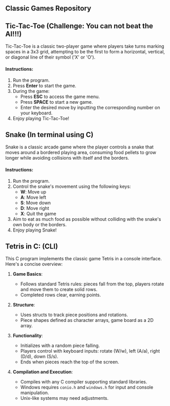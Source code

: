 ## Classic Games Repository
## Tic-Tac-Toe (Challenge: You can not beat the AI!!!)

Tic-Tac-Toe is a classic two-player game where players take turns marking spaces in a 3x3 grid, attempting to be the first to form a horizontal, vertical, or diagonal line of their symbol ('X' or 'O').

#### Instructions:

1. Run the program.
2. Press **Enter** to start the game.
3. During the game:
   - Press **ESC** to access the game menu.
   - Press **SPACE** to start a new game.
   - Enter the desired move by inputting the corresponding number on your keyboard.
4. Enjoy playing Tic-Tac-Toe!

## Snake (In terminal using C)

Snake is a classic arcade game where the player controls a snake that moves around a bordered playing area, consuming food pellets to grow longer while avoiding collisions with itself and the borders.

#### Instructions:

1. Run the program.
2. Control the snake's movement using the following keys:
   - **W**: Move up
   - **A**: Move left
   - **S**: Move down
   - **D**: Move right
   - **X**: Quit the game
3. Aim to eat as much food as possible without colliding with the snake's own body or the borders.
4. Enjoy playing Snake!

## Tetris in C: (CLI)

This C program implements the classic game Tetris in a console interface. Here's a concise overview:

1. **Game Basics**:
   - Follows standard Tetris rules: pieces fall from the top, players rotate and move them to create solid rows.
   - Completed rows clear, earning points.

2. **Structure**:
   - Uses structs to track piece positions and rotations.
   - Piece shapes defined as character arrays, game board as a 2D array.

3. **Functionality**:
   - Initializes with a random piece falling.
   - Players control with keyboard inputs: rotate (W/w), left (A/a), right (D/d), down (S/s).
   - Ends when pieces reach the top of the screen.

4. **Compilation and Execution**:
   - Compiles with any C compiler supporting standard libraries.
   - Windows requires `conio.h` and `windows.h` for input and console manipulation.
   - Unix-like systems may need adjustments.

